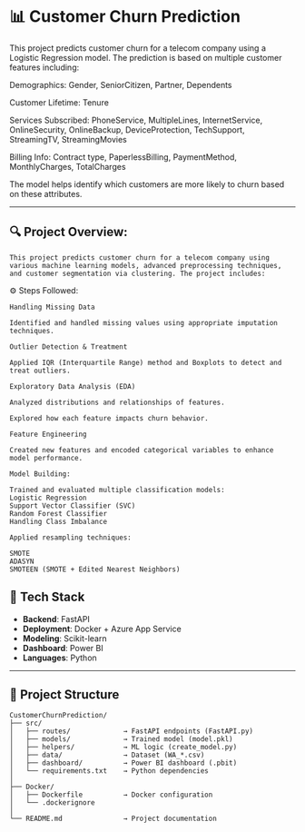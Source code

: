 # 📊 Customer Churn Prediction

This project predicts customer churn for a telecom company using a Logistic Regression model. The prediction is based on multiple customer features including:

Demographics: Gender, SeniorCitizen, Partner, Dependents

Customer Lifetime: Tenure

Services Subscribed: PhoneService, MultipleLines, InternetService, OnlineSecurity, OnlineBackup, DeviceProtection, TechSupport, StreamingTV, StreamingMovies

Billing Info: Contract type, PaperlessBilling, PaymentMethod, MonthlyCharges, TotalCharges

The model helps identify which customers are more likely to churn based on these attributes.

---
## 🔍 Project Overview:

    This project predicts customer churn for a telecom company using various machine learning models, advanced preprocessing techniques, and customer segmentation via clustering. The project includes:
    
  ⚙️ Steps Followed:
  
    Handling Missing Data

    Identified and handled missing values using appropriate imputation techniques.

    Outlier Detection & Treatment

    Applied IQR (Interquartile Range) method and Boxplots to detect and treat outliers.

    Exploratory Data Analysis (EDA)

    Analyzed distributions and relationships of features.

    Explored how each feature impacts churn behavior.

    Feature Engineering

    Created new features and encoded categorical variables to enhance model performance.

    Model Building:
    
    Trained and evaluated multiple classification models:
    Logistic Regression
    Support Vector Classifier (SVC)
    Random Forest Classifier
    Handling Class Imbalance
    
    Applied resampling techniques:
    
    SMOTE
    ADASYN
    SMOTEEN (SMOTE + Edited Nearest Neighbors)
  




















## 🔧 Tech Stack

- **Backend**: FastAPI  
- **Deployment**: Docker + Azure App Service  
- **Modeling**: Scikit-learn  
- **Dashboard**: Power BI  
- **Languages**: Python  

---

## 📁 Project Structure

```plaintext
CustomerChurnPrediction/
├── src/
│   ├── routes/             → FastAPI endpoints (FastAPI.py)
│   ├── models/             → Trained model (model.pkl)
│   ├── helpers/            → ML logic (create_model.py)
│   ├── data/               → Dataset (WA_*.csv)
│   ├── dashboard/          → Power BI dashboard (.pbit)
│   └── requirements.txt    → Python dependencies
│
├── Docker/
│   ├── Dockerfile          → Docker configuration
│   └── .dockerignore
│
└── README.md               → Project documentation


